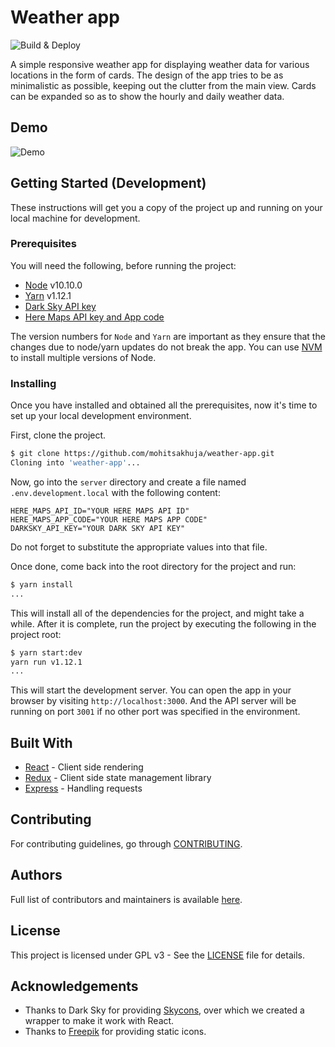 # Weather app

![Build & Deploy](https://github.com/mohitsakhuja/weather-app/workflows/Build%20&%20Deploy/badge.svg)

A simple responsive weather app for displaying weather data for various locations
in the form of cards. The design of the app tries to be as minimalistic as possible,
keeping out the clutter from the main view. Cards can be expanded so as to show
the hourly and daily weather data.

## Demo

![Demo](https://user-images.githubusercontent.com/30660843/48339321-f6313f80-e68d-11e8-8b7a-13416da7525d.gif)

## Getting Started (Development)

These instructions will get you a copy of the project up and running on your
local machine for development.

### Prerequisites

You will need the following, before running the project:

- [Node](https://nodejs.org/en/) v10.10.0
- [Yarn](https://yarnpkg.com/en/) v1.12.1
- [Dark Sky API key](https://darksky.net/dev)
- [Here Maps API key and App code](https://developer.here.com/)

The version numbers for `Node` and `Yarn` are important as they ensure that the
changes due to node/yarn updates do not break the app. You can use [NVM](https://github.com/creationix/nvm)
to install multiple versions of Node.

### Installing

Once you have installed and obtained all the prerequisites, now it's time to set
up your local development environment.

First, clone the project.

```bash
$ git clone https://github.com/mohitsakhuja/weather-app.git
Cloning into 'weather-app'...
```

Now, go into the `server` directory and create a file named `.env.development.local`
with the following content:

```
HERE_MAPS_API_ID="YOUR HERE MAPS API ID"
HERE_MAPS_APP_CODE="YOUR HERE MAPS APP CODE"
DARKSKY_API_KEY="YOUR DARK SKY API KEY"
```

Do not forget to substitute the appropriate values into that file.

Once done, come back into the root directory for the project and run:

```bash
$ yarn install
...
```

This will install all of the dependencies for the project, and might take a while.
After it is complete, run the project by executing the following in the project
root:

```bash
$ yarn start:dev
yarn run v1.12.1
...
```

This will start the development server. You can open the app in your browser by
visiting `http://localhost:3000`. And the API server will be running on port `3001`
if no other port was specified in the environment.

## Built With

- [React](https://reactjs.org/) - Client side rendering
- [Redux](https://redux.js.org/) - Client side state management library
- [Express](https://expressjs.com/) - Handling requests

## Contributing

For contributing guidelines, go through [CONTRIBUTING](.github/CONTRIBUTING.md).

## Authors

Full list of contributors and maintainers is available [here](.github/CONTRIBUTORS.md).

## License

This project is licensed under GPL v3 - See the [LICENSE](LICENSE) file for
details.

## Acknowledgements

- Thanks to Dark Sky for providing [Skycons](https://github.com/darkskyapp/skycons),
  over which we created a wrapper to make it work with React.
- Thanks to [Freepik](https://www.flaticon.com/) for providing static icons.

